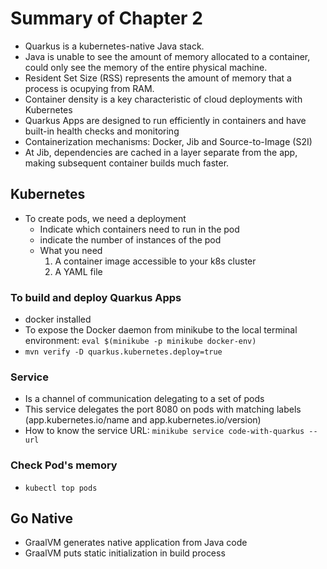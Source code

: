 # Summary of Chapter 2

- Quarkus is a kubernetes-native Java stack.
- Java is unable to see the amount of memory allocated to a container, could only see the memory of the entire physical machine.
- Resident Set Size (RSS) represents the amount of memory that a process is ocupying from RAM.
- Container density is a key characteristic of cloud deployments with Kubernetes
- Quarkus Apps are designed to run efficiently in containers and have built-in health checks and monitoring
- Containerization mechanisms: Docker, Jib and Source-to-Image (S2I)
- At Jib, dependencies are cached in a layer separate from the app, making subsequent container builds much faster.

## Kubernetes
- To create pods, we need a deployment
  - Indicate which containers need to run in the pod
  - indicate the number of instances of the pod
  - What you need
    1. A container image accessible to your k8s cluster
    2. A YAML file

### To build and deploy Quarkus Apps

- docker installed
- To expose the Docker daemon from minikube to the local terminal environment: `eval $(minikube -p minikube docker-env)`
- `mvn verify -D quarkus.kubernetes.deploy=true`

### Service

- Is a channel of communication delegating to a set of pods
- This service delegates the port 8080 on pods with matching labels (app.kubernetes.io/name and app.kubernetes.io/version)
- How to know the service URL: `minikube service code-with-quarkus --url`

### Check Pod's memory

- `kubectl top pods`

## Go Native

- GraalVM generates native application from Java code
- GraalVM puts static initialization in build process
